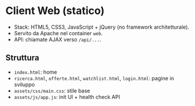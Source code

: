 # Client Web (statico)
- Stack: HTML5, CSS3, JavaScript + jQuery (no framework architetturale).
- Servito da Apache nel container `web`.
- API: chiamate AJAX verso `/api/...`.

## Struttura
- `index.html`: home
- `ricerca.html`, `offerte.html`, `watchlist.html`, `login.html`: pagine in sviluppo
- `assets/css/main.css`: stile base
- `assets/js/app.js`: init UI + health check API
